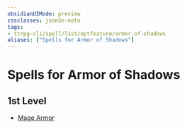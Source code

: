 ```yaml
---
obsidianUIMode: preview
cssclasses: json5e-note
tags:
- ttrpg-cli/spell/list/optfeature/armor-of-shadows
aliases: ["Spells for Armor of Shadows"]
---
```

# Spells for Armor of Shadows

## 1st Level

- [Mage Armor](3-Mechanics/CLI/spells/mage-armor-xphb.md "XPHB")